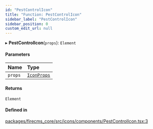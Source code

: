 ```yaml
---
id: "PestControlIcon"
title: "Function: PestControlIcon"
sidebar_label: "PestControlIcon"
sidebar_position: 0
custom_edit_url: null
---
```


▸ **PestControlIcon**(`props`): `Element`

#### Parameters

| Name | Type |
| :------ | :------ |
| `props` | [`IconProps`](../types/IconProps.md) |

#### Returns

`Element`

#### Defined in

[packages/firecms_core/src/icons/components/PestControlIcon.tsx:3](https://github.com/FireCMSco/firecms/blob/d45f3739/packages/firecms_core/src/icons/components/PestControlIcon.tsx#L3)
